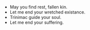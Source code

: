 - May you find rest, fallen kin.
- Let me end your wretched existance.
- Trinimac guide your soul.
- Let me end your suffering.
